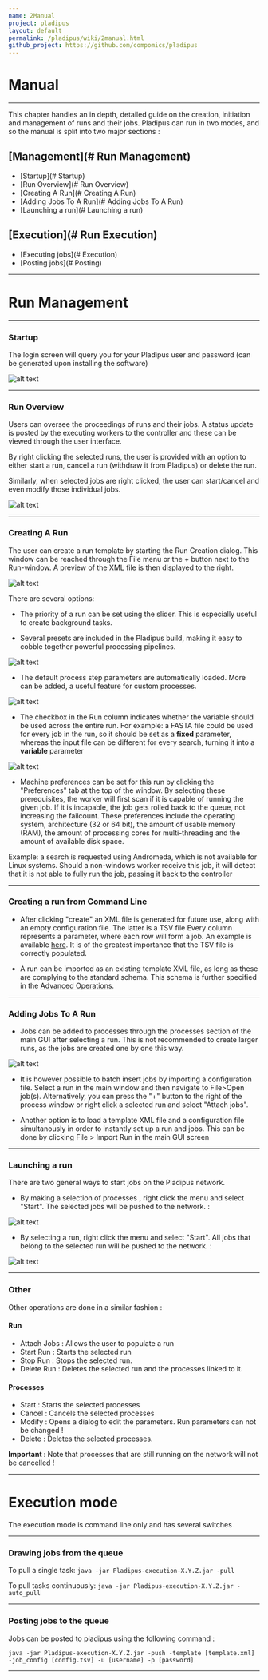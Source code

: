 ```yaml
---
name: 2Manual
project: pladipus
layout: default
permalink: /pladipus/wiki/2manual.html
github_project: https://github.com/compomics/pladipus
---
```


# Manual

----

This chapter handles an in depth, detailed guide on the creation, initiation and management of runs and their jobs. Pladipus can run in two modes, and so the manual is split into two major sections : 

## [Management](# Run Management) 
* [Startup](# Startup)
* [Run Overview](# Run Overview)
* [Creating A Run](# Creating A Run)
* [Adding Jobs To A Run](# Adding Jobs To A Run)
* [Launching a run](# Launching a run)

## [Execution](# Run Execution) 
* [Executing jobs](# Execution)
* [Posting jobs](# Posting)


----

# Run Management

----

### Startup

The login screen will query you for your Pladipus user and password (can be generated upon installing the software)

![alt text](https://github.com/compomics/pladipus/wiki/Pladipus_login.png)

----

### Run Overview

Users can oversee the proceedings of runs and their jobs. A status update is posted by the executing workers to the controller and these can be viewed through the user interface.

By right clicking the selected runs, the user is provided with an option to either start a run, cancel a run (withdraw it from Pladipus) or delete the run.

Similarly, when selected jobs are right clicked, the user can start/cancel and even modify those individual jobs.

![alt text](https://github.com/compomics/pladipus/wiki/Pladipus_main.png)

----

###  Creating A Run

The user can create a run template by starting the Run Creation dialog. This window can be reached through the File menu or the + button next to the Run-window. A preview of the XML file is then displayed to the right. 

![alt text](https://github.com/compomics/pladipus/wiki/Run_Creation_GUI.png)

There are several options:

* The priority of a run can be set using the slider. This is especially useful to create background tasks.

* Several presets are included in the Pladipus build, making it easy to cobble together powerful processing pipelines.

![alt text](https://github.com/compomics/pladipus/wiki/Run_Creation_Window_presets.png)

* The default process step parameters are automatically loaded. More can be added, a useful feature for custom processes.

![alt text](https://github.com/compomics/pladipus/wiki/Run_Creation_Window_parameters.png)

* The checkbox in the Run column indicates whether the variable should be used across the entire run. For example: a FASTA file could be used for every job in the run, so it should be set as a **fixed** parameter, whereas the input file can be different for every search, turning it into a **variable** parameter

![alt text](https://github.com/compomics/pladipus/wiki/Run_Creation_Window_preferences.png)

* Machine preferences can be set for this run by clicking the "Preferences" tab at the top of the window. By selecting these prerequisites, the worker will first scan if it is capable of running the given job. If it is incapable, the job gets rolled back to the queue, not increasing the failcount.
These preferences include the operating system, architecture (32 or 64 bit), the amount of usable memory (RAM), the amount of processing cores for multi-threading  and the amount of available disk space.

Example: a search is requested using Andromeda, which is not available for Linux systems. Should a non-windows worker receive this job, it will detect that it is not able to fully run the job, passing it back to the controller

----

###  Creating a run from Command Line

* After clicking "create" an XML file is generated for future use, along with an empty configuration file. The latter is a TSV file Every column represents a parameter, where each row will form a job. An example is available [here](/pladipus/wiki/example-configuration.html). It is of the greatest importance that the TSV file is correctly populated.

* A run can be imported as an existing template XML file, as long as these are complying to the standard schema. This schema is further specified in the [Advanced Operations](https://github.com/compomics/pladipus/wiki/3.-Advanced-Operations).

----

###  Adding Jobs To A Run

* Jobs can be added to processes through the processes section of the main GUI after selecting a run. This is not recommended to create larger runs, as the jobs are created one by one this way.
 
![alt text](https://github.com/compomics/pladipus/wiki/Job_Creation_Dialog.png)

* It is however possible to batch insert jobs by importing a configuration file. Select a run in the main window and then navigate to File>Open job(s). Alternatively, you can press the "+" button to the right of the process window or right click a selected run and select "Attach jobs".

* Another option is to load a template XML file and a configuration file simultanously in order to instantly set up a run and jobs. This can be done by clicking File > Import Run in the main GUI screen

----

###  Launching a run


There are two general ways to start jobs on the Pladipus network.

* By making a selection of processes , right click the menu and select "Start". The selected jobs will be pushed to the network. :

 ![alt text](https://github.com/compomics/pladipus/wiki/Process_Start.png)

* By selecting a run, right click the menu and select "Start". All jobs that belong to the selected run will be pushed to the network. :

 ![alt text](https://github.com/compomics/pladipus/wiki/Run_Start.png)

----

###  Other

Other operations are done in a similar fashion : 

#### Run

* Attach Jobs : Allows the user to populate a run
* Start Run : Starts the selected run
* Stop Run : Stops the selected run. 
* Delete Run : Deletes the selected run and the processes linked to it.

#### Processes

* Start : Starts the selected processes
* Cancel : Cancels the selected processes
* Modify : Opens a dialog to edit the parameters. Run parameters can not be changed !
* Delete : Deletes the selected processes.

<b>Important </b>: Note that processes that are still running on the network will not be cancelled !

----

# Execution mode

The execution mode is command line only and has several switches

----

### Drawing jobs from the queue
  
To pull a single task: `java -jar Pladipus-execution-X.Y.Z.jar -pull`

To pull tasks continuously: `java -jar Pladipus-execution-X.Y.Z.jar -auto_pull`

----

### Posting jobs to the queue

Jobs can be posted to pladipus using the following command : 

`java -jar Pladipus-execution-X.Y.Z.jar -push -template [template.xml] -job_config [config.tsv] -u [username] -p [password]`

----

